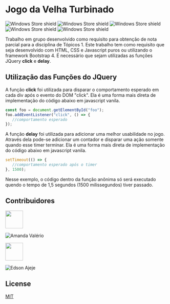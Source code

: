 # Jogo da Velha Turbinado
![Windows Store shield](https://img.shields.io/static/v1?label=HTML&message=v5&color=orange)
![Windows Store shield](https://img.shields.io/static/v1?label=CSS&message=v3&color=blue)
![Windows Store shield](https://img.shields.io/static/v1?label=Javascript&message=ES6&color=yellow)
![Windows Store shield](https://img.shields.io/static/v1?label=Bootstrap&message=v4.5.3&color=purple)
![Windows Store shield](https://img.shields.io/static/v1?label=JQuery&message=v3.6.0&color=blue)

Trabalho em grupo desenvolvido como requisito para obtenção de nota parcial para a disciplina de Tópicos 1. Este trabalho tem como requisito que seja desenvolvido com HTML, CSS e Javascript puros ou utilizando o framework Bootstrap 4.
É necessário que sejam utilizadas as funções JQuery **click** e **delay**.

## Utilização das Funções do JQuery

A função **click** foi utilizada para disparar o comportamento esperado em cada div após o evento do DOM "click". Ela é uma forma mais direta de implementação do código abaixo em javascript vanila.

```javascript
const foo = document.getElementById("foo");
foo.addEventListener("click", () => {
   //comportamento esperado
});
```

A função **delay** foi utilizada para adicionar uma melhor usabilidade no jogo. Através dela pode-se adicionar um contador e disparar uma ação somente quando esse timer terminar. Ela é uma forma mais direta de implementação do código abaixo em javascript vanila.

```javascript
setTimeout(() => { 
   //comportamento esperado após o timer 
}, 1500);
```
Nesse exemplo, o código dentro da função anônima só será executado quendo o tempo de 1,5 segundos (1500 milissegundos) tiver passado.

## Contribuidores

<img src="https://avatars.githubusercontent.com/u/56452064" width="55" height="55" />

![Amanda Valério](https://github.com/AmandaGValerio) 

<img src="https://avatars.githubusercontent.com/u/42541492?s=460&u=80c91073f18286672ff8bd9ba8afb01ce5011ec4&v=4" width="55" height="55" />

![Edson Ajeje](https://github.com/ERAjeje)

## License
[MIT](https://choosealicense.com/licenses/mit/)
